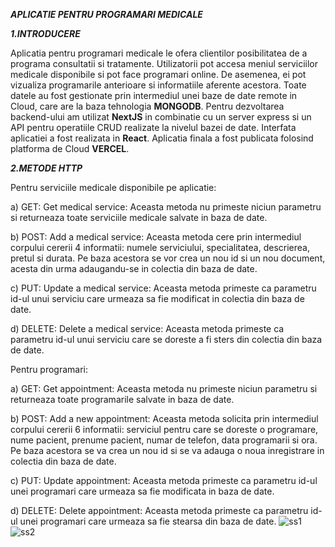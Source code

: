 _**APLICATIE PENTRU PROGRAMARI MEDICALE**_

_**1.INTRODUCERE**_

Aplicatia pentru programari medicale le ofera clientilor posibilitatea de a programa consultatii si tratamente. Utilizatorii pot accesa meniul serviciilor medicale disponibile si pot face programari online. De asemenea, ei pot vizualiza programarile anterioare si informatiile aferente acestora. Toate datele au fost gestionate prin intermediul unei baze de date remote in Cloud, care are la baza tehnologia **MONGODB**. Pentru dezvoltarea backend-ului am utilizat **NextJS** in combinatie cu un server express si un API pentru operatiile CRUD realizate la nivelul bazei de date. Interfata aplicatiei a fost realizata in **React**. Aplicatia finala a fost publicata folosind platforma de Cloud **VERCEL**.

  
_**2.METODE HTTP**_

Pentru serviciile medicale disponibile pe aplicatie:

a) GET: Get medical service: Aceasta metoda nu primeste niciun parametru si returneaza toate serviciile medicale salvate in baza de date.

b) POST: Add a medical service: Aceasta metoda cere prin intermediul corpului cererii 4 informatii: numele serviciului, specialitatea, descrierea, pretul si durata. Pe baza acestora se vor crea un nou id si un nou document, acesta din urma adaugandu-se in colectia din baza de date.

c) PUT: Update a medical service: Aceasta metoda primeste ca parametru id-ul unui serviciu care urmeaza sa fie modificat in colectia din baza de date.

d) DELETE: Delete a medical service: Aceasta metoda primeste ca parametru id-ul unui serviciu care se doreste a fi sters din colectia din baza de date.

Pentru programari:

a) GET: Get appointment: Aceasta metoda nu primeste niciun parametru si returneaza toate programarile salvate in baza de date.

b) POST: Add a new appointment: Aceasta metoda solicita prin intermediul corpului cererii 6 informatii: serviciul pentru care se doreste o programare, nume pacient, prenume pacient, numar de telefon, data programarii si ora. Pe baza acestora se va crea un nou id si se va adauga o noua inregistrare in colectia din baza de date.

c) PUT: Update appointment: Aceasta metoda primeste ca parametru id-ul unei programari care urmeaza sa fie modificata in baza de date.

d) DELETE: Delete appointment: Aceasta metoda primeste ca parametru id-ul unei programari care urmeaza sa fie stearsa din baza de date.
![ss1](https://github.com/enemihaela15/CloudComputing_Proiect/assets/100297974/20ba2a74-1777-4614-966d-fc9021e7e89b) 
![ss2](https://github.com/enemihaela15/CloudComputing_Proiect/assets/100297974/4bb08cf1-d9dc-4e04-abe4-087f18d61192)

